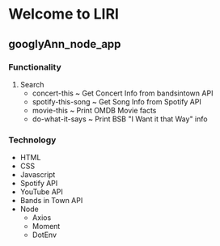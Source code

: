 # Welcome to LIRI

## googlyAnn_node_app

### Functionality

1. Search
   - concert-this ~ Get Concert Info from bandsintown API
   - spotify-this-song ~ Get Song Info from Spotify API
   - movie-this ~ Print OMDB Movie facts
   - do-what-it-says ~ Print BSB "I Want it that Way" info

### Technology

- HTML
- CSS
- Javascript
- Spotify API
- YouTube API
- Bands in Town API
- Node
  - Axios
  - Moment
  - DotEnv